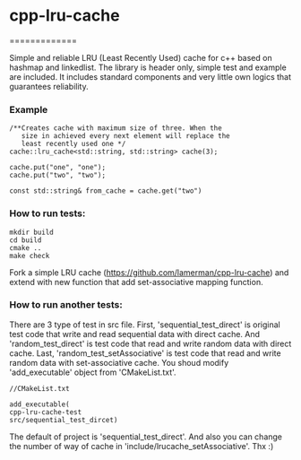 # cpp-lru-cache
=============


Simple and reliable LRU (Least Recently Used) cache for c++ based on hashmap and linkedlist. The library is header only, simple test and example are included.
It includes standard components and very little own logics that guarantees reliability.

### Example

```
/**Creates cache with maximum size of three. When the 
   size in achieved every next element will replace the 
   least recently used one */
cache::lru_cache<std::string, std::string> cache(3);

cache.put("one", "one");
cache.put("two", "two");

const std::string& from_cache = cache.get("two")

```

### How to run tests:

```
mkdir build
cd build
cmake ..
make check
```





Fork a simple LRU cache (https://github.com/lamerman/cpp-lru-cache)
and extend with new function that add set-associative mapping function.


### How to run another tests:


There are 3 type of test in src file. First, 'sequential_test_direct' is original test code that write and read sequential data with direct cache. And 'random_test_direct' is test code that read and write random data with direct cache. Last, 'random_test_setAssociative' is test code that read and write random data with set-associative cache. You shoud modify 'add_executable' object from 'CMakeList.txt'.

```
//CMakeList.txt

add_executable(
cpp-lru-cache-test
src/sequential_test_dircet)

```

The default of project is 'sequential_test_direct'. And also you can change the number of way of cache in 'include/lrucache_setAssociative'. Thx :)
